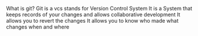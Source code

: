 What is git?
Git is a vcs stands for Version Control System
It is a System that keeps records of your changes and allows collaborative development
It allows you to revert the changes
It allows you to know who made what changes when and where 
